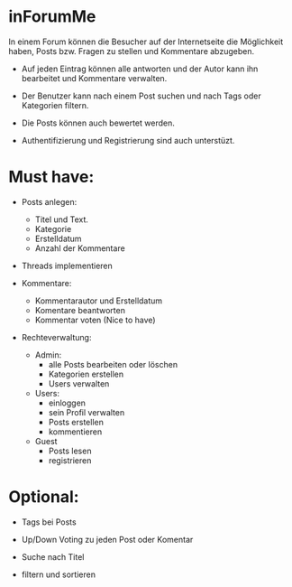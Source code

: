 # inForumMe


In einem Forum können die Besucher auf der Internetseite die Möglichkeit haben, Posts bzw. Fragen zu stellen und Kommentare abzugeben. 

- Auf jeden Eintrag können alle antworten und der Autor kann ihn bearbeitet und Kommentare verwalten.

- Der Benutzer kann nach einem Post suchen und nach Tags oder Kategorien filtern.

- Die Posts können auch bewertet werden.

- Authentifizierung und Registrierung sind auch unterstüzt.


# Must have:


- Posts anlegen: 
    - Titel und Text.
    - Kategorie
    - Erstelldatum
    - Anzahl der Kommentare

- Threads implementieren

- Kommentare:
    - Kommentarautor und Erstelldatum
    - Komentare beantworten
    - Kommentar voten (Nice to have)


- Rechteverwaltung: 
    - Admin:
        - alle Posts bearbeiten oder löschen
        - Kategorien erstellen
        - Users verwalten
    - Users:
        - einloggen
        - sein Profil verwalten
        - Posts erstellen
        - kommentieren
    - Guest
        - Posts lesen
        - registrieren

# Optional:

- Tags bei Posts

- Up/Down Voting zu jeden Post oder Komentar

- Suche nach Titel

- filtern und sortieren